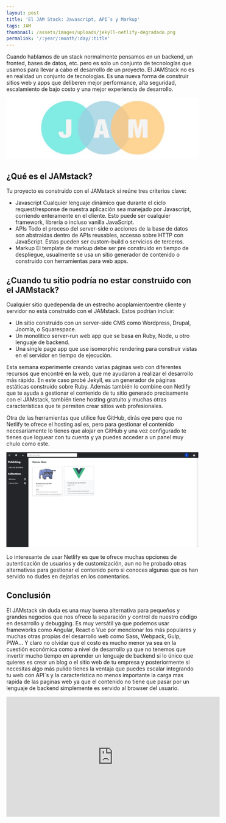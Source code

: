 ```yaml
---
layout: post
title: 'El JAM Stack: Javascript, API´s y Markup'
tags: JAM
thumbnail: /assets/images/uploads/jekyll-netlify-degradado.png
permalink: '/:year/:month/:day/:title'
---
```

Cuando hablamos de un stack normalmente pensamos en un backend, un fronted, bases de datos, etc. pero es solo un conjunto de tecnologías que usamos para llevar a cabo el desarrollo de un proyecto. El JAMStack no es en realidad un conjunto de tecnologías. Es una nueva forma de construir sitios web y apps que deliberen mejor performance, alta seguridad, escalamiento de bajo costo y una mejor experiencia de desarrollo.

![undefined](/assets/images/uploads/JAM.jpg)

## ¿Qué es el JAMstack?

Tu proyecto es construido con el JAMstack si reúne tres criterios clave:

* Javascript
  Cualquier lenguaje dinámico que durante el ciclo  request/response de nuestra aplicación sea manejado por Javascript, corriendo enteramente en el cliente. Esto puede ser cualquier framework, librería o incluso vanilla JavaScript.
* APIs
  Todo el proceso del server-side o acciones de la base de datos son abstraídas dentro de APIs reusables, accesso sobre HTTP con JavaScript. Estas pueden ser custom-build o servicios de terceros.
* Markup
  El template de markup debe ser pre construido en tiempo de despliegue, usualmente se usa un sitio generador de contenido o construido con herramientas para web apps.

## ¿Cuando tu sitio podría no estar construido con el JAMstack?

Cualquier sitio quedependa de un estrecho acoplamientoentre cliente y servidor no está construido con el JAMstack. Estos podrían incluir:

* Un sitio construido con un server-side CMS como Wordpress, Drupal, Joomla, o Squarespace.
* Un monolitico server-run web app que se basa en Ruby, Node, u otro lenguaje de backend.
* Una single page app que use isomorphic rendering para construir vistas en el servidor en tiempo de ejecución.

Esta semana experimente creando varias páginas web con diferentes recursos que encontré en la web, que me ayudaron a realizar el desarrollo más rápido. En este caso probé Jekyll, es un generador de páginas estáticas construido sobre Ruby. Además también lo combine con Netlify que te ayuda a gestionar el contenido de tu sitio generado precisamente con el JAMstack, también tiene hosting gratuito y muchas otras características que te permiten crear sitios web profesionales.

Otra de las herramientas que utilice fue GitHub, dirás oye pero que no Netlify te ofrece el hosting así es, pero para gestionar el contenido necesariamente lo tienes que alojar en GitHub y una vez configurado te tienes que loguear con tu cuenta y ya puedes acceder a un panel muy chulo como este.

![undefined](/assets/images/uploads/NetlifyCMS.JPG)

Lo interesante de usar Netlify es que te ofrece muchas opciones de autenticación de usuarios y de customización, aun no he probado otras alternativas para gestionar el contenido pero si conoces algunas que os han servido no dudes en dejarlas en los comentarios.

## Conclusión

El JAMstack sin duda es una muy buena alternativa para pequeños y grandes negocios que nos ofrece la separación y control de nuestro código en desarrollo y debugging. Es muy versátil ya que podemos usar frameworks como Angular, React o Vue por mencionar los más populares y muchas otras propias del desarrollo web como Sass, Webpack, Gulp, PWA... Y claro no olvidar que el costo es mucho menor ya sea en la cuestión económica como a nivel de desarrollo ya que no tenemos que invertir mucho tiempo en aprender un lenguaje de backend si lo único que quieres es crear un blog o el sitio web de tu empresa y posteriormente si necesitas algo más pulido tienes la ventaja que puedes escalar integrando tu web con API´s y la característica no menos importante la carga mas rapida de las paginas web ya que el contenido no tiene que pasar por un lenguaje de backend simplemente es servido al browser del usuario.

<!--EndFragment-->

<iframe width="560" height="315" src="https://www.youtube.com/embed/DJoGU5xuN_c" frameborder="0" allow="autoplay; encrypted-media" allowfullscreen></iframe>
